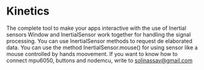 # Kinetics
The complete tool to make your apps interactive with the use of Inertial sensors
Window and InertialSensor work together for handling the signal processing. You can use InertialSensor methods to request de elaborated data.
You can use the method InertialSensor.mouse() for using sensor like a mouse controlled by hands moovement. 
If you want to know how to connect mpu6050, buttons and nodemcu, write to solinassav@gmail.com
